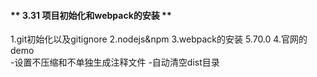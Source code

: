 #### ** 3.31 项目初始化和webpack的安装  **
1.git初始化以及gitignore
2.nodejs&npm
3.webpack的安装 5.70.0
4.官网的demo\
    -设置不压缩和不单独生成注释文件
    -自动清空dist目录
    


